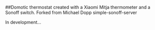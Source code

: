 ##Domotic thermostat created with a Xiaomi Mitja thermometer and a Sonoff switch.
Forked from Michael Dopp simple-sonoff-server

In development...